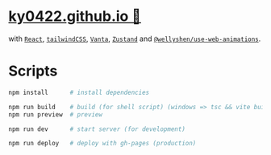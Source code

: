 # [ky0422.github.io 🚀](https://ky0422.github.io)

with [`React`](https://reactjs.org/), [`tailwindCSS`](https://tailwindcss.com/), [`Vanta`](https://vantajs.com/), [`Zustand`](https://zustand-demo.pmnd.rs/) and [`@wellyshen/use-web-animations`](https://use-web-animations.netlify.app/).

# Scripts

```sh
npm install      # install dependencies

npm run build    # build (for shell script) (windows => tsc && vite build)
npm run preview  # preview

npm run dev      # start server (for development)

npm run deploy   # deploy with gh-pages (production)
```

